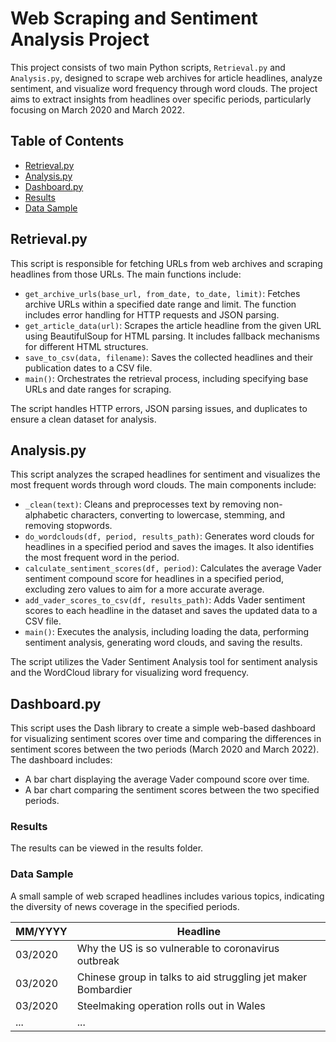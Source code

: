 # Web Scraping and Sentiment Analysis Project

This project consists of two main Python scripts, `Retrieval.py` and `Analysis.py`, designed to scrape web archives for article headlines, analyze sentiment, and visualize word frequency through word clouds. The project aims to extract insights from headlines over specific periods, particularly focusing on March 2020 and March 2022.

## Table of Contents

- [Retrieval.py](#retrievalpy)
- [Analysis.py](#analysispy)
- [Dashboard.py](#dashboardpy)
- [Results](#results)
- [Data Sample](#data-sample)

## Retrieval.py

This script is responsible for fetching URLs from web archives and scraping headlines from those URLs. The main functions include:

- `get_archive_urls(base_url, from_date, to_date, limit)`: Fetches archive URLs within a specified date range and limit. The function includes error handling for HTTP requests and JSON parsing.
- `get_article_data(url)`: Scrapes the article headline from the given URL using BeautifulSoup for HTML parsing. It includes fallback mechanisms for different HTML structures.
- `save_to_csv(data, filename)`: Saves the collected headlines and their publication dates to a CSV file.
- `main()`: Orchestrates the retrieval process, including specifying base URLs and date ranges for scraping.

The script handles HTTP errors, JSON parsing issues, and duplicates to ensure a clean dataset for analysis.

## Analysis.py

This script analyzes the scraped headlines for sentiment and visualizes the most frequent words through word clouds. The main components include:

- `_clean(text)`: Cleans and preprocesses text by removing non-alphabetic characters, converting to lowercase, stemming, and removing stopwords.
- `do_wordclouds(df, period, results_path)`: Generates word clouds for headlines in a specified period and saves the images. It also identifies the most frequent word in the period.
- `calculate_sentiment_scores(df, period)`: Calculates the average Vader sentiment compound score for headlines in a specified period, excluding zero values to aim for a more accurate average.
- `add_vader_scores_to_csv(df, results_path)`: Adds Vader sentiment scores to each headline in the dataset and saves the updated data to a CSV file.
- `main()`: Executes the analysis, including loading the data, performing sentiment analysis, generating word clouds, and saving the results.

The script utilizes the Vader Sentiment Analysis tool for sentiment analysis and the WordCloud library for visualizing word frequency.

## Dashboard.py

This script uses the Dash library to create a simple web-based dashboard for visualizing sentiment scores over time and comparing the differences in sentiment scores between the two periods (March 2020 and March 2022). The dashboard includes:

- A bar chart displaying the average Vader compound score over time.
- A bar chart comparing the sentiment scores between the two specified periods.

### Results

The results can be viewed in the results folder.

### Data Sample

A small sample of web scraped headlines includes various topics, indicating the diversity of news coverage in the specified periods.

| MM/YYYY  | Headline                                                |
|----------|---------------------------------------------------------|
| 03/2020  | Why the US is so vulnerable to coronavirus outbreak     |
| 03/2020  | Chinese group in talks to aid struggling jet maker Bombardier |
| 03/2020  | Steelmaking operation rolls out in Wales               |
| ...      | ...                                                     |
